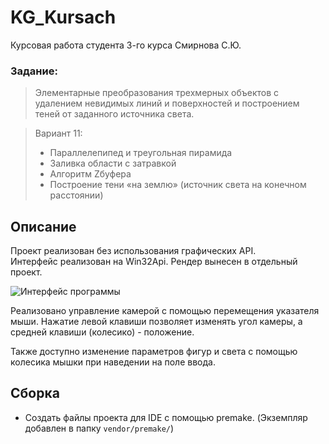 # KG_Kursach
Курсовая работа студента 3-го курса Смирнова С.Ю.

### Задание:
> Элементарные преобразования трехмерных объектов с удалением невидимых линий и поверхностей и построением теней от заданного источника света.

> Вариант 11:
> - Параллелепипед и треугольная пирамида
> - Заливка области с затравкой
> - Алгоритм Zбуфера
> - Построение тени «на землю» (источник света на конечном расстоянии)

## Описание
Проект реализован без использования графических API.  
Интерфейс реализован на Win32Api. Рендер вынесен в отдельный проект.  

![Интерфейс программы](./Resources/examples/main_window_action.gif?raw=true "Интерфейс")

Реализовано управление камерой с помощью перемещения указателя мыши. Нажатие левой клавиши позволяет изменять угол камеры, а средней клавиши (колесико) - положение.

Также доступно изменение параметров фигур и света с помощью колесика мышки при наведении на поле ввода.

## Сборка
- Создать файлы проекта для IDE с помощью premake. (Экземпляр добавлен в папку ``` vendor/premake/ ```)
